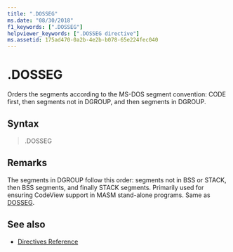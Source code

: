 ```yaml
---
title: ".DOSSEG"
ms.date: "08/30/2018"
f1_keywords: [".DOSSEG"]
helpviewer_keywords: [".DOSSEG directive"]
ms.assetid: 175ad470-0a2b-4e2b-b078-65e224fec040
---
```

# .DOSSEG

Orders the segments according to the MS-DOS segment convention: CODE first, then segments not in DGROUP, and then segments in DGROUP.

## Syntax

> .DOSSEG

## Remarks

The segments in DGROUP follow this order: segments not in BSS or STACK, then BSS segments, and finally STACK segments. Primarily used for ensuring CodeView support in MASM stand-alone programs. Same as [DOSSEG](../../assembler/masm/dosseg.md).

## See also

- [Directives Reference](../../assembler/masm/directives-reference.md)
